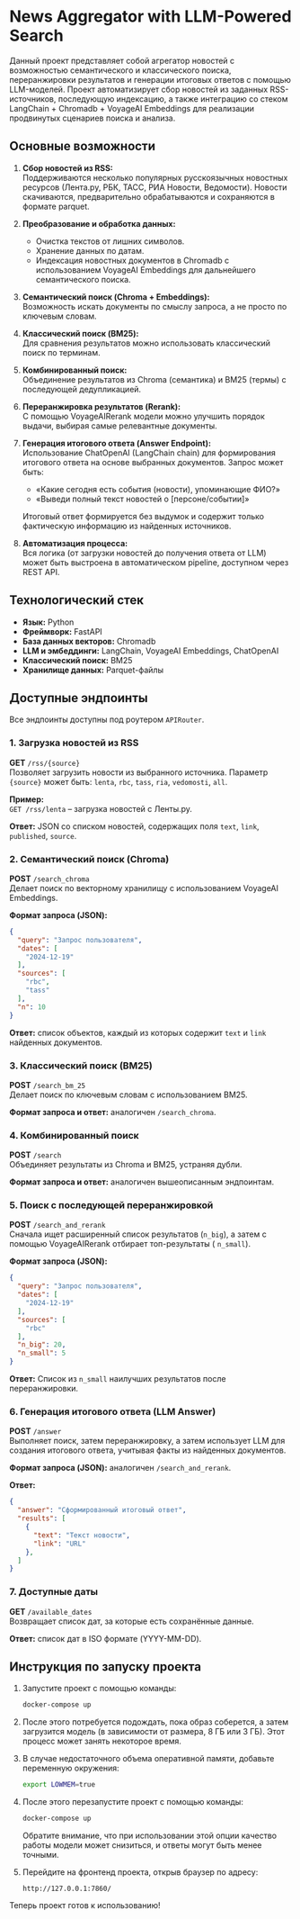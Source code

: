 # News Aggregator with LLM-Powered Search

Данный проект представляет собой агрегатор новостей с возможностью семантического и классического поиска, переранжировки
результатов и генерации итоговых ответов с помощью LLM-моделей. Проект автоматизирует сбор новостей из заданных
RSS-источников, последующую индексацию, а также интеграцию со стеком LangChain + Chromadb + VoyageAI Embeddings для
реализации продвинутых сценариев поиска и анализа.

## Основные возможности

1. **Сбор новостей из RSS:**  
   Поддерживаются несколько популярных русскоязычных новостных ресурсов (Лента.ру, РБК, ТАСС, РИА Новости, Ведомости).
   Новости скачиваются, предварительно обрабатываются и сохраняются в формате parquet.

2. **Преобразование и обработка данных:**
    - Очистка текстов от лишних символов.
    - Хранение данных по датам.
    - Индексация новостных документов в Chromadb с использованием VoyageAI Embeddings для дальнейшего семантического
      поиска.

3. **Семантический поиск (Chroma + Embeddings):**  
   Возможность искать документы по смыслу запроса, а не просто по ключевым словам.

4. **Классический поиск (BM25):**  
   Для сравнения результатов можно использовать классический поиск по терминам.

5. **Комбинированный поиск:**  
   Объединение результатов из Chroma (семантика) и BM25 (термы) с последующей дедупликацией.

6. **Переранжировка результатов (Rerank):**  
   С помощью VoyageAIRerank модели можно улучшить порядок выдачи, выбирая самые релевантные документы.

7. **Генерация итогового ответа (Answer Endpoint):**  
   Использование ChatOpenAI (LangChain chain) для формирования итогового ответа на основе выбранных документов. Запрос
   может быть:
    - «Какие сегодня есть события (новости), упоминающие ФИО?»
    - «Выведи полный текст новостей о [персоне/событии]»

   Итоговый ответ формируется без выдумок и содержит только фактическую информацию из найденных источников.

8. **Автоматизация процесса:**  
   Вся логика (от загрузки новостей до получения ответа от LLM) может быть выстроена в автоматическом pipeline,
   доступном через REST API.

## Технологический стек

- **Язык:** Python
- **Фреймворк:** FastAPI
- **База данных векторов:** Chromadb
- **LLM и эмбеддинги:** LangChain, VoyageAI Embeddings, ChatOpenAI
- **Классический поиск:** BM25
- **Хранилище данных:** Parquet-файлы

## Доступные эндпоинты

Все эндпоинты доступны под роутером `APIRouter`.

### 1. Загрузка новостей из RSS

**GET** `/rss/{source}`  
Позволяет загрузить новости из выбранного источника. Параметр `{source}` может быть: `lenta`, `rbc`, `tass`, `ria`,
`vedomosti`, `all`.

**Пример:**  
`GET /rss/lenta` – загрузка новостей с Ленты.ру.

**Ответ:** JSON со списком новостей, содержащих поля `text`, `link`, `published`, `source`.

### 2. Семантический поиск (Chroma)

**POST** `/search_chroma`  
Делает поиск по векторному хранилищу с использованием VoyageAI Embeddings.

**Формат запроса (JSON):**

```json
{
  "query": "Запрос пользователя",
  "dates": [
    "2024-12-19"
  ],
  "sources": [
    "rbc",
    "tass"
  ],
  "n": 10
}
```

**Ответ:** список объектов, каждый из которых содержит `text` и `link` найденных документов.

### 3. Классический поиск (BM25)

**POST** `/search_bm_25`  
Делает поиск по ключевым словам с использованием BM25.

**Формат запроса и ответ:** аналогичен `/search_chroma`.

### 4. Комбинированный поиск

**POST** `/search`  
Объединяет результаты из Chroma и BM25, устраняя дубли.

**Формат запроса и ответ:** аналогичен вышеописанным эндпоинтам.

### 5. Поиск с последующей переранжировкой

**POST** `/search_and_rerank`  
Сначала ищет расширенный список результатов (`n_big`), а затем с помощью VoyageAIRerank отбирает топ-результаты (
`n_small`).

**Формат запроса (JSON):**

```json
{
  "query": "Запрос пользователя",
  "dates": [
    "2024-12-19"
  ],
  "sources": [
    "rbc"
  ],
  "n_big": 20,
  "n_small": 5
}
```

**Ответ:** Список из `n_small` наилучших результатов после переранжировки.

### 6. Генерация итогового ответа (LLM Answer)

**POST** `/answer`  
Выполняет поиск, затем переранжировку, а затем использует LLM для создания итогового ответа, учитывая факты из найденных
документов.

**Формат запроса (JSON):** аналогичен `/search_and_rerank`.

**Ответ:**

```json
{
  "answer": "Сформированный итоговый ответ",
  "results": [
    {
      "text": "Текст новости",
      "link": "URL"
    },
  ]
}
```

### 7. Доступные даты

**GET** `/available_dates`  
Возвращает список дат, за которые есть сохранённые данные.

**Ответ:** список дат в ISO формате (YYYY-MM-DD).

## Инструкция по запуску проекта

1. Запустите проект с помощью команды:

    ```bash
    docker-compose up
    ```

2. После этого потребуется подождать, пока образ соберется, а затем загрузится модель (в зависимости от размера, 8 ГБ или 3 ГБ). Этот процесс может занять некоторое время.

3. В случае недостаточного объема оперативной памяти, добавьте переменную окружения:

    ```bash
    export LOWMEM=true
    ```

4. После этого перезапустите проект с помощью команды:

    ```bash
    docker-compose up
    ```

   Обратите внимание, что при использовании этой опции качество работы модели может снизиться, и ответы могут быть менее точными.

5. Перейдите на фронтенд проекта, открыв браузер по адресу:

    ```
    http://127.0.0.1:7860/
    ```

Теперь проект готов к использованию!
